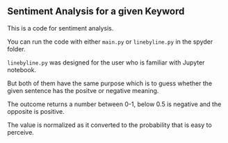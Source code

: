 ## Sentiment Analysis for a given Keyword

This is a code for sentiment analysis.

You can run the code with either `main.py` or `linebyline.py` in the spyder folder.

`linebyline.py` was designed for the user who is familiar with Jupyter notebook.

But both of them have the same purpose which is to guess whether the given sentence has the positve or negative meaning.

The outcome returns a number between 0-1, below 0.5 is negative and the opposite is positive.

The value is normalized as it converted to the probability that is easy to perceive.